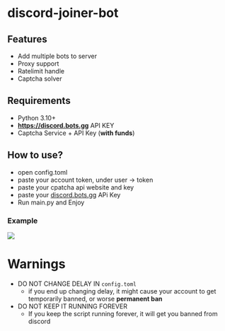 # discord-joiner-bot
## Features
- Add multiple bots to server
- Proxy support
- Ratelimit handle
- Captcha solver
## Requirements
- Python 3.10+
- **https://discord.bots.gg** API KEY
- Captcha Service + API Key (**with funds**)
## How to use?
- open config.toml 
- paste your account token, under user -> token
- paste your cpatcha api website and key
- paste your [discord.bots.gg](https://discord.bots.gg) APi Key
- Run main.py and Enjoy
### Example
![](https://cdn.discordapp.com/attachments/1110317903821160610/1113147451830976603/93da7612ebf0e132.PNG)

# Warnings
- DO NOT CHANGE DELAY IN ```config.toml```
  - if you end up changing delay, it might cause your account to get temporarily banned, or worse **permanent ban**
- DO NOT KEEP IT RUNNING FOREVER 
  - If you keep the script running forever, it will get you banned from discord
